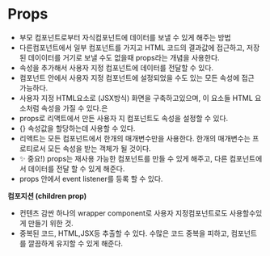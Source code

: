 # Props
- 부모 컴포넌트로부터 자식컴포넌트에 데이터를 보낼 수 있게 해주는 방법
- 다른컴포넌트에서 일부 컴포넌트를 가지고 HTML 코드의 결과값에 접근하고, 저장된 데이이터를 거기로 보낼 수도 없을때 props라는 개념을 사용한다.
- 속성을 추가해서 사용자 지정 컴포넌트에 데이터를 전달할 수 있다.
- 컴포넌트 안에서 사용자 지정 컴포넌트에 설정되었을 수도 있는 모든 속성에 접근 가능하다. 
- 사용자 지정 HTML요소로 (JSX방식) 화면을 구축하고있으며, 이 요소들 HTML 요소처럼 속성을 가질 수 있다.은
- props로 리액트에서 만든 사용자 지 컴포넌트도 속성을 설정할 수 있다.
- {} 속성값을 할당하는데 사용할 수 있다. 
- 리액트는 모든 컴포넌트에서 한개의 매개변수만을 사용한다. 한개의 매개변수는 프로티로서 모든 속성을 받는 객체가 될 것이다.
- ✨ 중요!) props는 재사용 가능한 컴포넌트를 만들 수 있게 해주고, 다른 컴포넌트에서 데이터를 전달 할 수 있게 해준다.
- props 안에서 event listener를 등록 할 수 있다.

**컴포지션 (children prop)**<br>
- 컨텐츠 감싼 하나의 wrapper component로 사용자 지정컴포넌트로도 사용할수있게 만들기 위한 것.
- 중복된 코드, HTML,JSX등 추출할 수 있다. 수많은 코드 중복을 피하고, 컴포넌트를 깔끔하게 유지할 수 있게 해준다. 

